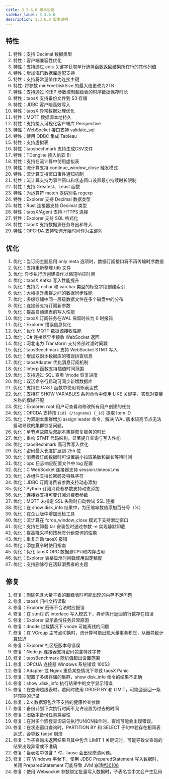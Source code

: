 ```yaml
---
title: 3.3.6.0 版本说明
sidebar_label: 3.3.6.0
description: 3.3.6.0 版本说明
---
```


## 特性
  1. 特性：支持 Decimal 数据类型
  2. 特性：客户端兼容性优化
  3. 特性：支持通过 cols 关键字获取单行选择函数返回结果所在行的其他列值
  4. 特性：增加海讯数据库适配支持
  5. 特性：支持将常量值作为连接主键
  6. 特性: 将参数 minFreeDiskSize 的最大值更改为2TB
  7. 特性：支持通过 KEEP 参数控制超级表的时序数据保存时长
  8. 特性：taosX 支持备份文件到 S3 存储
  9. 特性：JDBC 客户端高效写入
 10. 特性：taosX 异常数据处理优化
 11. 特性：MQTT 数据源本地持久
 12. 特性：支持接入可视化客户端库 Perspective
 13. 特性：WebSocket 接口支持 validate_sql 
 14. 特性：使用 ODBC 集成 Tableau
 15. 特性：支持虚拟表
 16. 特性：taosbechmark 支持生成CSV文件
 17. 特性：TDengine 接入帆软 BI
 18. 特性：支持在流计算中使用虚拟表
 19. 特性：流计算支持 continue_window_close 触发模式
 20. 特性：流计算支持窗口事件通知机制
 21. 特性：流计算支持为事件窗口和状态窗口设置最小持续时长限制
 22. 特性：支持 Greatest、Least 函数
 23. 特性：为运算符 match 提供别名 regexp
 24. 特性：Explorer 支持 Decimal 数据类型
 25. 特性：Rust 连接器支持 Decimal 类型
 26. 特性：taosX/Agent 支持 HTTPS 连接
 27. 特性：Explorer 支持 SQL 格式化
 28. 特性：taosX 支持数据源任务导出和导入
 29. 特性：OPC-DA 支持轮询开始时间作为主键列

## 优化
  1. 优化：当订阅主题启用 only meta 选项时，数据订阅接口将不再传输时序数据
  2. 优化：支持重新整理 tdb 文件
  3. 优化: 异步执行流创建操作以缩短响应时间
  4. 优化：taosX Kafka 写入性能提升
  5. 优化：支持为 nchar 和 varchar 类型的标签字段创建索引
  6. 优化：大幅提升集群之间的数据同步性能
  7. 优化：多级存储中同一层级数据文件在多个磁盘中的分布
  8. 优化：连接器支持订阅新参数
  9. 优化：提高自动建表的写入性能
 10. 优化：taosX 订阅任务在WAL 保留时长为 0 时报错
 11. 优化：Explorer 错误信息优化
 12. 优化：优化 MQTT 数据源接收性能
 13. 优化：C# 连接器异步接收 WebSocket 返回
 14. 优化：河北电力 Transform 支持外部过滤时间戳
 15. 优化：taosBenchmark 支持 WebSocket STMT 写入
 16. 优化：增加双副本数据库的错误排查信息
 17. 优化：taosAdapter 优化消息订阅机制
 18. 优化：Interp 函数支持插值时间范围
 19. 优化：支持通过 SQL 查看 Vnode 恢复进度
 20. 优化：双活命令行启动可同步新增数据库
 21. 优化：支持在 CAST 函数中使用判断表达式
 22. 优化：支持在 SHOW VARIABLES 系列命令中使用 LIKE 关键字，实现对变量名称的模糊匹配
 23. 优化：Explorer: root 用户可查看和修改所有用户创建的任务
 24. 优化：OPCDA 支持按 `{id} {/tagname} {_id}` 提取 Item ID
 25. 优化：为双副本集群增加 assign leader 命令，解决 WAL 版本较高节点无法启动导致的集群恢复问题。
 26. 优化：单节点故障后双副本集群恢复服务的时长
 27. 优化：重构 STMT 代码结构，显著提升查询与写入性能
 28. 优化：taosBechmark 高可靠写入优化
 29. 优化：密码最大长度扩展到 255 位
 30. 优化：消费者订阅数据时可设置最小拉取条数和最长等待时间
 31. 优化：opc 日志响应配置文件中 log 配置
 32. 优化：C WebSocket 连接器支持 session.timeout.ms 
 33. 优化：各组件支持长密码及特殊字符
 34. 优化：JDBC 订阅消费者参数支持动态添加
 35. 优化：Python 订阅消费者参数支持动态添加
 36. 优化：连接器支持可变订阅消费者参数
 37. 优化：MQTT 未指定 SSL 失败时自动尝试 SSL 连接
 38. 优化：在 show disk_info 结果中，为压缩率数值添加百分号（%）
 39. 优化：在企业版中增加巡检工具
 40. 优化：流计算在 force_window_close 模式下支持滑动窗口
 41. 优化：支持在卸载 tar 安装包时通过参数 -e 实现静默卸载
 42. 优化：提高降采样和按标签分组查询的性能
 43. 优化：重复启动 taosX 报错
 44. 优化：添加夏令时使用指南
 45. 优化：优化 taosX OPC 数据源CPU和内存占用
 46. 优化：Explorer 表格显示时间戳使用固定精度
 47. 优化：支持删除存在活跃消费者的主题

## 修复
  1. 修复：删除包含大量子表的超级表时可能出现的内存不足问题
  2. 修复：taosX 归档文档读取
  3. 修复：Explorer 密码不合法时应报错
  4. 修复：在 stmt2 的 interlace 写入模式下，异步执行返回的行数存在错误
  5. 修复：Explorer 显示备份任务异常原因
  6. 修复：dnode 过载情况下 vnode 可能离线的问题
  7. 修复：在 VGroup 主节点切换时，流计算可能出现大量事务积压，从而导致计算延迟
  8. 修复：Explorer 社区版版本号错误
  9. 修复：Node.js 连接器支持密码包含特殊字符
 10. 修复：taosBenchmark 随机值超出设置范围
 11. 修复：OPCUA 连接器 Windows 系统错误 10053
 12. 修复：Adapter 或 Nginx 重启某些情况下导致 taosX Panic
 13. 修复：配置了多级存储的集群，show disk_info 命令的结果不正确
 14. 修复：show <database>.disk_info 执行结果中的文字显示错误
 15. 修复：在查询超级表时，若同时使用 ORDER BY 和 LIMIT，可能会返回一条非预期的记录
 16. 修复：2.x 数据源包含不支持的健康检查参数
 17. 修复：备份计划下次执行时间不允许设置为过去的时间
 18. 修复：旧版本备份任务兼容性
 19. 修复：在对多个嵌套查询语句执行UNION操作时，查询可能会出现错误。
 20. 修复：在状态窗口查询时，PARTITION BY 和 SELECT 子句中若存在相同表达式，会导致 taosd 崩溃
 21. 修复：当子查询未返回结果且其中包含 LIMIT 1 关键词时，可能导致父查询的结果出现异常或不准确
 22. 修复：当表名中包含 * 时，taosc 会出现崩溃问题。
 23. 修复：在 Windows 平台下，使用 JDBC PreparedStatement 写入数据时，关闭 PreparedStatement 可能导致 JVM 崩溃[#30106](https://github.com/taosdata/TDengine/issues/30106)
 24. 修复：使用 Websocket 参数绑定批量写入数据时，子表名含中文会产生乱码

